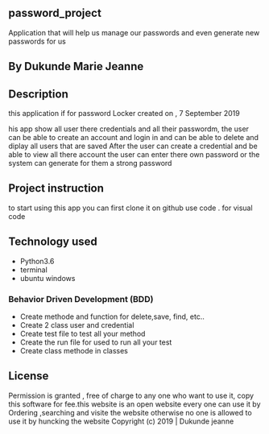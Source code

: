 ## password_project
Application that will help us manage our passwords and even generate new passwords for us

## By Dukunde Marie Jeanne
## Description
this application if for password Locker created on , 7 September 2019

his app show all user there credentials and all their passwordm,
the user can be able to create an account and login in and can be able to delete and diplay all users that are saved 
After the user can create a credential and be able to view all  there account
the user can enter there own password or the system can generate for them a strong password

## Project instruction 
to start using this app you can first clone it on github
use code . for visual code
## Technology used
* Python3.6
* terminal 
* ubuntu windows

### Behavior Driven Development (BDD)
* Create methode and function for delete,save, find, etc..
* Create 2 class user and credential
* Create test file to test all your method 
* Create the run file for used to run all your test
* Create class methode in classes


## License
Permission is granted , free of charge to any one who want to use it, copy this software for fee.this website is an open website every one can use it by Ordering ,searching and visite the website 
 otherwise no one is allowed to use it by huncking the website 
Copyright (c) 2019 | Dukunde jeanne 



